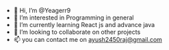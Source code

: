 - 👋 Hi, I’m @Yeagerr9
- 👀 I’m interested in Programming in general
- 🌱 I’m currently learning React js and advance java
- 💞️ I’m looking to collaborate on other projects
- 📫 you can contact me on ayush2450raj@gmail.com

<!---
Yeagerr9/Yeagerr9 is a ✨ special ✨ repository because its `README.md` (this file) appears on your GitHub profile.
You can click the Preview link to take a look at your changes.
--->
